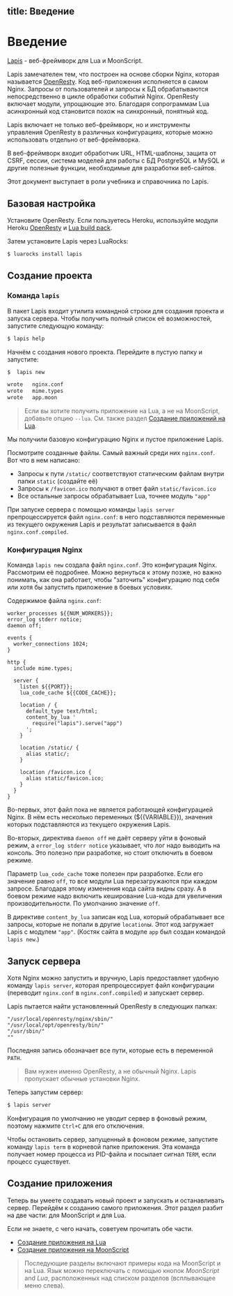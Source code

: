 title: Введение
--
# Введение

[Lapis](http://leafo.net/lapis/) - веб-фреймворк
для Lua и MoonScript.

Lapis замечателен тем, что построен на основе
сборки Nginx, которая называется [OpenResty][0].
Код веб-приложения исполняется в самом Nginx.
Запросы от пользователей и запросы к БД обрабатываются
непосредственно в цикле обработки событий Nginx.
OpenResty включает модули, упрощающие это.
Благодаря сопрограммам Lua асинхронный код становится
похож на синхронный, понятный код.

Lapis включает не только веб-фреймворк, но и инструменты
управления OpenResty в различных конфигурациях,
которые можно использовать отдельно от веб-фреймворка.

В веб-фреймворк входит обработчик URL, HTML-шаблоны,
защита от CSRF, сессии, система моделей
для работы с БД PostgreSQL и MySQL и другие полезные функции,
необходимые для разработки веб-сайтов.

Этот документ выступает в роли учебника и
справочника по Lapis.

## Базовая настройка

Установите OpenResty.
Если пользуетесь Heroku, используйте
модули Heroku [OpenResty][4] и [Lua build pack][3].

Затем установите Lapis через LuaRocks:

```bash
$ luarocks install lapis
```

## Создание проекта

### Команда `lapis`

В пакет Lapis входит утилита командной строки
для создания проекта и запуска сервера.
Чтобы получить полный список её возможностей,
запустите следующую команду:

```bash
$ lapis help
```

Начнём с создания нового проекта.
Перейдите в пустую папку и запустите:

```bash
$  lapis new

wrote	nginx.conf
wrote	mime.types
wrote	app.moon
```

> Если вы хотите получить приложение на Lua,
> а не на MoonScript, добавьте опцию `--lua`.
> См. также раздел [Создание приложений на
> Lua]($root/reference/lua_getting_started.html).

Мы получили базовую конфигурацию Nginx и пустое
приложение Lapis.

Посмотрите созданные файлы. Самый важный среди них
`nginx.conf`. Вот что в нем написано:

 * Запросы к пути `/static/` соответствуют статическим файлам
    внутри папки `static` (создайте её)
 * Запросы к `/favicon.ico` получают в ответ файл
    `static/favicon.ico`
 * Все остальные запросы обрабатывает Lua,
    точнее модуль `"app"`

При запуске сервера с помощью команды `lapis server`
препроцессируется файл `nginx.conf`: в него подставляются
переменные из текущего окружения Lapis и результат
записывается в файл `nginx.conf.compiled`.

### Конфигурация Nginx

Команда `lapis new` создала файл `nginx.conf`.
Это конфигурация Nginx. Рассмотрим её подробнее.
Можно вернуться к этому позже, но важно понимать,
как она работает, чтобы "заточить" конфигурацию под себя
или хотя бы запустить приложение в боевых условиях.

Содержимое файла `nginx.conf`:

```nginx
worker_processes ${{NUM_WORKERS}};
error_log stderr notice;
daemon off;

events {
  worker_connections 1024;
}

http {
  include mime.types;

  server {
    listen ${{PORT}};
    lua_code_cache ${{CODE_CACHE}};

    location / {
      default_type text/html;
      content_by_lua '
        require("lapis").serve("app")
      ';
    }

    location /static/ {
      alias static/;
    }

    location /favicon.ico {
      alias static/favicon.ico;
    }
  }
}
```

Во-первых, этот файл пока не является работающей конфигурацией
Nginx. В нём есть несколько переменных (${{VARIABLE}}),
значения которых подставляются из текущего окружения Lapis.

Во-вторых, директива `daemon off` не даёт серверу уйти
в фоновый режим, а `error_log stderr notice`
указывает, что лог надо выводить на консоль.
Это полезно при разработке, но стоит отключить
в боевом режиме.

Параметр `lua_code_cache` тоже полезен при разработке.
Если его значение равно `off`, то все модули Lua
перезагружаются при каждом запросе.
Благодаря этому изменения кода сайта видны сразу.
А в боевом режиме надо включить кеширование Lua-кода
для увеличения производительности.
По умолчанию значение `off`.

В директиве `content_by_lua` записан код Lua,
который обрабатывает все запросы, которые не попали в
другие `location`ы.
Этот код загружает Lapis с модулем `"app"`.
(Костяк сайта в модуле `app` был создан командой `lapis new`.)

## Запуск сервера

Хотя Nginx можно запустить и вручную,
Lapis предоставляет удобную команду `lapis server`,
которая препроцессирует файл конфигурации
(переводит `nginx.conf` в `nginx.conf.compiled`)
и запускает сервер.

Lapis пытается найти установленный OpenResty
в следующих папках:

    "/usr/local/openresty/nginx/sbin/"
    "/usr/local/opt/openresty/bin/"
    "/usr/sbin/"
    ""

Последняя запись обозначает все пути, которые
есть в переменной `PATH`.

> Вам нужен именно OpenResty, а не обычный Nginx.
> Lapis пропускает обычные установки Nginx.

Теперь запустим сервер:

```bash
$ lapis server
```

Конфигурация по умолчанию не уводит сервер в фоновый режим,
поэтому нажмите `Ctrl+C` для его отключения.

Чтобы остановить сервер, запущенный в фоновом режиме,
запустите команду `lapis term` в корневой папке приложения.
Эта команда получает номер процесса из PID-файла
и посылает сигнал `TERM`, если процесс существует.

## Создание приложения

Теперь вы умеете создавать новый проект и запускать
и останавливать сервер.
Перейдём к созданию самого приложения.
Этот раздел разбит на две части: для MoonScript и для Lua.

Если не знаете, с чего начать, советуем прочитать обе части.

 * [Создание приложения на Lua][1]
 * [Создание приложения на MoonScript][2]

> Последующие разделы включают примеры кода на MoonScript
> и на Lua. Язык можно переключать с помощью кнопок
> *MoonScript* and *Lua*, расположенных над списком разделов
> (всплывающее меню слева).

[0]: http://openresty.org/
[1]: lua_getting_started.html
[2]: moon_getting_started.html
[3]: https://github.com/leafo/heroku-buildpack-lua
[4]: https://github.com/leafo/heroku-openresty
